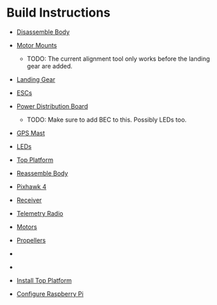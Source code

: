 Build Instructions
==

- [Disassemble Body](???.md)
- [Motor Mounts](MOTOR_MOUNTS.md)
  - TODO: The current alignment tool only works before the landing gear are added.
- [Landing Gear](???.md)
- [ESCs](???.md)
- [Power Distribution Board](???.md)
  - TODO: Make sure to add BEC to this. Possibly LEDs too.
- [GPS Mast](???.md)
- [LEDs](???.md)
- [Top Platform](???.md)
- [Reassemble Body](???.md)
- [Pixhawk 4](???.md)
- [Receiver](???.md)
- [Telemetry Radio](???.md)
- [Motors](???.md)
- [Propellers](???.md)
- [](???.md)
- [](???.md)

- [Install Top Platform](PLATFORM.md)

- [Configure Raspberry Pi](CONFIGURE_Pi.md)

